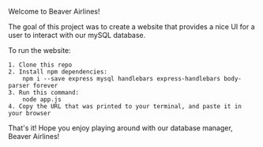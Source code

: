 Welcome to Beaver Airlines!

The goal of this project was to create a website that provides a
nice UI for a user to interact with our mySQL database. 

To run the website:

    1. Clone this repo
    2. Install npm dependencies:
        npm i --save express mysql handlebars express-handlebars body-parser forever
    3. Run this command:
        node app.js
    4. Copy the URL that was printed to your terminal, and paste it in your browser

That's it! Hope you enjoy playing around with our database manager, Beaver Airlines!